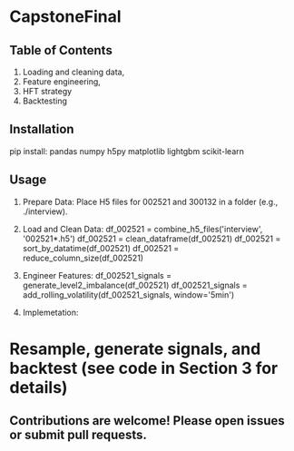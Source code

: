 # CapstoneFinal
## Table of Contents

1. Loading and cleaning data, 
2. Feature engineering, 
3. HFT strategy
4. Backtesting

## Installation

pip install:
pandas numpy h5py matplotlib lightgbm scikit-learn

## Usage

1.	Prepare Data: Place H5 files for 002521 and 300132 in a folder (e.g., ./interview).
2.	Load and Clean Data: 
df_002521 = combine_h5_files('interview', '002521*.h5') 
df_002521 = clean_dataframe(df_002521) 
df_002521 = sort_by_datatime(df_002521) 
df_002521 = reduce_column_size(df_002521)

3.	Engineer Features:
df_002521_signals = generate_level2_imbalance(df_002521) 
df_002521_signals = add_rolling_volatility(df_002521_signals, window='5min')

5.	Implemetation:
# Resample, generate signals, and backtest (see code in Section 3 for details)
       

## Contributions are welcome! Please open issues or submit pull requests.

